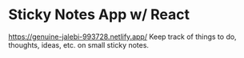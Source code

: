 # Sticky Notes App w/ React

https://genuine-jalebi-993728.netlify.app/
Keep track of things to do, thoughts, ideas, etc. on small sticky notes.
